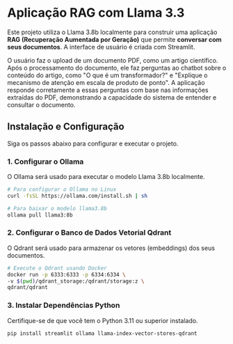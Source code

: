 
# Aplicação RAG com Llama 3.3

Este projeto utiliza o Llama 3.8b localmente para construir uma aplicação **RAG (Recuperação Aumentada por Geração)** que permite **conversar com seus documentos**. A interface de usuário é criada com Streamlit.

 O usuário faz o upload de um documento PDF, como um artigo científico. Após o processamento do documento, ele faz perguntas ao chatbot sobre o conteúdo do artigo, como "O que é um transformador?" e "Explique o mecanismo de atenção em escala de produto de ponto". A aplicação responde corretamente a essas perguntas com base nas informações extraídas do PDF, demonstrando a capacidade do sistema de entender e consultar o documento.

## Instalação e Configuração

Siga os passos abaixo para configurar e executar o projeto.

### 1\. Configurar o Ollama

O Ollama será usado para executar o modelo Llama 3.8b localmente.

```bash
# Para configurar o Ollama no Linux
curl -fsSL https://ollama.com/install.sh | sh

# Para baixar o modelo llama3.8b
ollama pull llama3:8b 
```

### 2\. Configurar o Banco de Dados Vetorial Qdrant

O Qdrant será usado para armazenar os vetores (embeddings) dos seus documentos.

```bash
# Execute o Qdrant usando Docker
docker run -p 6333:6333 -p 6334:6334 \
-v $(pwd)/qdrant_storage:/qdrant/storage:z \
qdrant/qdrant
```

### 3\. Instalar Dependências Python

Certifique-se de que você tem o Python 3.11 ou superior instalado.

```bash
pip install streamlit ollama llama-index-vector-stores-qdrant
```
